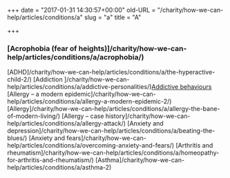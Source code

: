 +++
date = "2017-01-31 14:30:57+00:00"
old-URL = "/charity/how-we-can-help/articles/conditions/a"
slug = "a"
title = "A"

+++

### [Acrophobia (fear of heights)]/charity/how-we-can-help/articles/conditions/a/acrophobia/)
[ADHD]/charity/how-we-can-help/articles/conditions/a/the-hyperactive-child-2/)
[Addiction
]/charity/how-we-can-help/articles/conditions/a/addictive-personalities/)[Addictive behaviours](/charity/how-we-can-help/articles/conditions/a/bad-habits/)
[Allergy – a modern epidemic]/charity/how-we-can-help/articles/conditions/a/allergy-a-modern-epidemic-2/)
[Allergy]/charity/how-we-can-help/articles/conditions/a/allergy-the-bane-of-modern-living/)
[Allergy – case history]/charity/how-we-can-help/articles/conditions/a/allergy-attack/)
[Anxiety and depression]/charity/how-we-can-help/articles/conditions/a/beating-the-blues/)
[Anxiety and fears]/charity/how-we-can-help/articles/conditions/a/overcoming-anxiety-and-fears/)
[Arthritis and rheumatism]/charity/how-we-can-help/articles/conditions/a/homeopathy-for-arthritis-and-rheumatism/)
[Asthma]/charity/how-we-can-help/articles/conditions/a/asthma-2)
